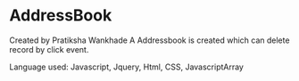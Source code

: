 # AddressBook


Created by Pratiksha Wankhade
A Addressbook is created which can delete record by click event.



Language used: Javascript, Jquery, Html, CSS, JavascriptArray
